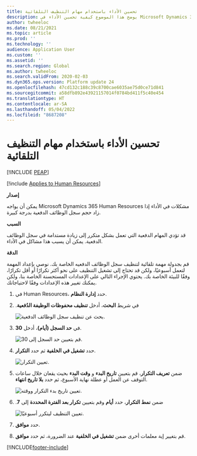 ```yaml
---
title: تحسين الأداء باستخدام مهام التنظيف التلقائية
description: يوضح هذا الموضوع كيفية تحسين الأداء في Microsoft Dynamics 365 Human Resources عن طريق تنظيف سجل الوظائف الدفعية.
author: twheeloc
ms.date: 08/21/2021
ms.topic: article
ms.prod: ''
ms.technology: ''
audience: Application User
ms.custom: ''
ms.assetid: ''
ms.search.region: Global
ms.author: twheeloc
ms.search.validFrom: 2020-02-03
ms.dyn365.ops.version: Platform update 24
ms.openlocfilehash: 47cd132c188c39c8700cae6035ae75d0ce71d841
ms.sourcegitcommit: a58dfb892e43921157014f0784bd411f5c40e454
ms.translationtype: HT
ms.contentlocale: ar-SA
ms.lasthandoff: 05/04/2022
ms.locfileid: "8687208"
---
```

# <a name="optimize-performance-with-auto-cleanup-tasks"></a>تحسين الأداء باستخدام مهام التنظيف التلقائية


[!INCLUDE [PEAP](../includes/peap-2.md)]

[!include [Applies to Human Resources](../includes/applies-to-hr.md)]

**إصدار**

يمكن أن يواجه Microsoft Dynamics 365 Human Resources مشكلات في الأداء إذا زاد حجم سجل الوظائف الدفعية بدرجة كبيرة.

**السبب**

قد تؤدي المهام الدفعية التي تعمل بشكل متكرر إلى زيادة مستدامة في سجل الوظائف الدفعية. يمكن أن يسبب هذا مشاكل في الأداء. 

**الدقة**

قم بجدولة مهمة تلقائية لتنظيف سجل الوظائف الدفعيه الخاصة بك. نوصي بإعداد المهمة لتعمل أسبوعيًا، ولكن قد تحتاج إلى تشغيل التنظيف على نحو أكثر تكرارًا أو أقل تكرارًا، وفقًا للبيئة الخاصة بك. يحتوي الإجراء التالي على الإعدادات المستحسنة الخاصة بنا، ولكن يمكنك تغيير هذه الإعدادات وفقًا لاحتياجاتك.

1. في Human Resources، حدد **إدارة النظام**.

2. في شريط **البحث**، أدخل **‏‫تنظيف محفوظات الوظيفة الدُفعية**.

   ![بحث عن تنظيف سجل الوظائف الدفعية.](media/talent-batch-history-cleanup-search-bar.png)

3. في **حد السجل (أيام)**، أدخل **30**.

   ![قم بتعيين حد السجل إلى 30.](media/talent-batch-history-cleanup-history-limit.png)

4. حدد **تشغيل في الخلفية** ثم حدد **التكرار**.

   ![تعيين التكرار.](media/talent-batch-history-cleanup-recurrence.png)

5. ضمن **تعريف التكرار**، قم بتعيين **تاريخ البدء** و **وقت البدء** بحيث يقعان خلال ساعات التوقف عن العمل أو عطلة نهاية الأسبوع، ثم حدد **بلا تاريخ انتهاء**. 

   ![تعيين تاريخ بدء التكرار ووقته.](media/talent-batch-history-cleanup-define-recurrence.png)

6. ضمن **نمط التكرار**، حدد **أيام** وقم بتعيين **‏‫تكرار بعد الفترة المحددة** إلى **7**.

   ![تعيين التنظيف ليتكرر أسبوعيًا.](media/talent-batch-history-cleanup-recurrence-pattern.png)

7. حدد **موافق**.

8. قم بتغيير إية معلمات أخرى ضمن **تشغيل في الخلفية** عند الضرورة، ثم حدد **موافق**.



[!INCLUDE[footer-include](../includes/footer-banner.md)]

